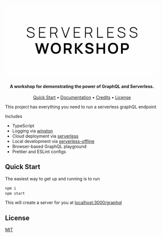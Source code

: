 <p align="center">
  <img src="./resources/logo.jpg" />
</p>

<h4 align="center">A workshop for demonstrating the power of GraphQL and Serverless.</h4>

<p align="center">
  <a href="#how-to-use">Quick Start</a> •
  <a href="#download">Documentation</a> •
  <a href="#credits">Credits</a> •
  <a href="#license">License</a>
</p>

This project has everything you need to run a serverless graphQL endpoint

Includes

- TypeScript
- Logging via [winston](https://github.com/winstonjs/winston)
- Cloud deployment via [serverless](https://www.serverless.com/)
- Local development via [serverless-offline](https://github.com/dherault/serverless-offline)
- Browser-based GraphQL playground
- Prettier and ESLint configs

## Quick Start

The easiest way to get up and running is to run

```sh
npm i
npm start
```

This will create a server for you at [localhost:3000/graphql](http://localhost:3000/graphql)


## License
 
[MIT](LICENSE.md)